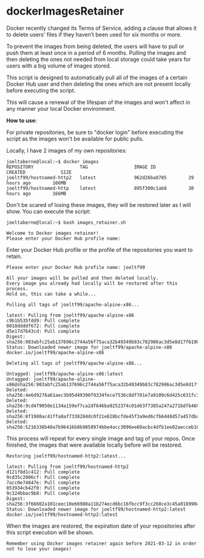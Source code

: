 # dockerImagesRetainer

Docker recently changed its Terms of Service, adding a clause that allows it to delete users' files if they haven’t been used for six months or more.

To prevent the images from being deleted, the users will have to pull or push them at least once in a period of 6 months. Pulling the images and then deleting the ones not needed from local storage could take years for users with a big volume of images stored.

This script is designed to automatically pull all of the images of a certain Docker Hub user and then deleting the ones which are not present locally before executing the script.

This will cause a renewal of the lifespan of the images and won't affect in any manner your local Docker environment.

**How to use:**

For private repositories, be sure to "docker login" before executing the script as the images won't be available for public pulls.

Locally, I have 2 images of my own repositories:

```
joeltaberne@local:~$ docker images
REPOSITORY                 TAG                 IMAGE ID            CREATED             SIZE
joeltf99/hostnamed-http2   latest              962d26ba8705        29 hours ago        166MB
joeltf99/hostnamed-http    latest              895f300c1ab8        30 hours ago        166MB
```

Don't be scared of losing these images, they will be restored later as I will show. You can execute the script:

```
joeltaberne@local:~$ bash images_retainer.sh

Welcome to Docker images retainer!
Please enter your Docker Hub profile name:
```

Enter your Docker Hub profile or the profile of the repositories you want to retain.

```
Please enter your Docker Hub profile name: joeltf99

All your images will be pulled and then deleted locally.
Every image you already had locally will be restored after this process.
Hold on, this can take a while...

Pulling all tags of joeltf99/apache-alpine-x86...

latest: Pulling from joeltf99/apache-alpine-x86
c9b1b535fdd9: Pull complete 
0010ddddf672: Pull complete 
d5e17d7643cd: Pull complete 
Digest: sha256:983abfc25ab137696c2744a56f75aca32b49349b83c782986ac3d5e8d17f6190
Status: Downloaded newer image for joeltf99/apache-alpine-x86
docker.io/joeltf99/apache-alpine-x86

Deleting all tags of joeltf99/apache-alpine-x86...

Untagged: joeltf99/apache-alpine-x86:latest
Untagged: joeltf99/apache-alpine-x86@sha256:983abfc25ab137696c2744a56f75aca32b49349b83c782986ac3d5e8d17f6190
Deleted: sha256:4e6d9276a61aec3b95d49390f9334fece7536c8df701e7a9109c6d425c631fc3
Deleted: sha256:9cd4f9050e1134a159ef7ca2df646ba9252374c01d63f7385a247a271bdfb469
Deleted: sha256:8f1980ac41ffa8af7338284dc0f21e828bcfde45f3a9ed6cfb6448d57a457dba
Deleted: sha256:5216338b40a7b96416b8b9858974bbe4acc3096ee60acbc4dfb1ee02aecceb10
```

This process will repeat for every single image and tag of your repos. Once finished, the images that were available locally before will be restored.

```
Restoring joeltf99/hostnamed-http2:latest...

latest: Pulling from joeltf99/hostnamed-http2
d121f8d1c412: Pull complete 
9cd35c2006cf: Pull complete 
7acc0e74847e: Pull complete 
053934cb42f0: Pull complete 
9c324bbac9b8: Pull complete 
Digest: sha256:3f66602a101ceec10e66980a11b274ecd6bc16fbcc9f3cc260ce3c45a0189904
Status: Downloaded newer image for joeltf99/hostnamed-http2:latest
docker.io/joeltf99/hostnamed-http2:latest
```

When the images are restored, the expiration date of your repositories after this script execution will be shown.

```
Remember using Docker images retainer again before 2021-03-12 in order not to lose your images!
```